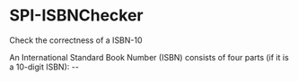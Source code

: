 # SPI-ISBNChecker
 Check the correctness of a ISBN-10

An International Standard Book Number (ISBN) consists of four parts (if it is a 10-digit ISBN):
<Group>-<Publisher>-<Title>-<Check digit>
or five parts (for a 13-digit ISBN):
<EAN>-<Group>-<Publisher>-<Title>-<Check digit>
